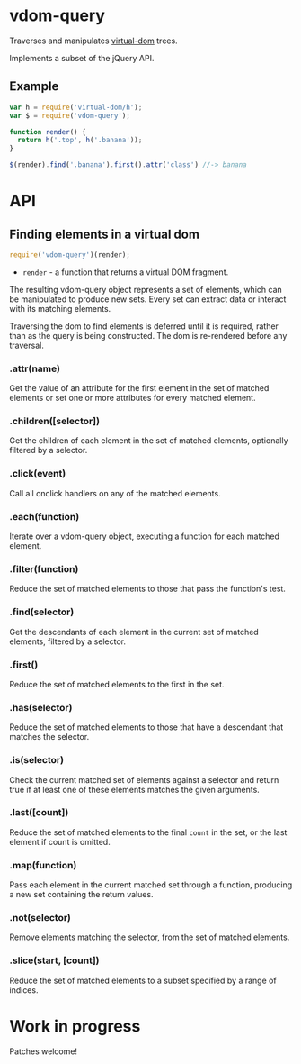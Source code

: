 # vdom-query

Traverses and manipulates
[virtual-dom](https://github.com/Matt-Esch/virtual-dom) trees.

Implements a subset of the jQuery API.

## Example

```JavaScript
var h = require('virtual-dom/h');
var $ = require('vdom-query');

function render() {
  return h('.top', h('.banana'));
}

$(render).find('.banana').first().attr('class') //-> banana

```

# API

## Finding elements in a virtual dom

```JavaScript
require('vdom-query')(render);
```

* `render` - a function that returns a virtual DOM fragment.

The resulting vdom-query object represents a set of elements, which can be manipulated to produce new sets. Every set can extract data or interact with its matching elements.

Traversing the dom to find elements is deferred until it is required, rather than as the query is being constructed. The dom is re-rendered before any traversal.

### .attr(name)
Get the value of an attribute for the first element in the set of matched elements or set one or more attributes for every matched element.

### .children([selector])
Get the children of each element in the set of matched elements, optionally filtered by a selector.

### .click(event)
Call all onclick handlers on any of the matched elements.

### .each(function)
Iterate over a vdom-query object, executing a function for each matched element.

### .filter(function)
Reduce the set of matched elements to those that pass the function's test.

### .find(selector)
Get the descendants of each element in the current set of matched elements, filtered by a selector.

### .first()
Reduce the set of matched elements to the first in the set.

### .has(selector)
Reduce the set of matched elements to those that have a descendant that matches the selector.

### .is(selector)
Check the current matched set of elements against a selector and return true if at least one of these elements matches the given arguments.

### .last([count])
Reduce the set of matched elements to the final `count` in the set, or the last element if count is omitted.

### .map(function)
Pass each element in the current matched set through a function, producing a new set containing the return values.

### .not(selector)
Remove elements matching the selector, from the set of matched elements.

### .slice(start, [count])
Reduce the set of matched elements to a subset specified by a range of indices.

# Work in progress

Patches welcome!
